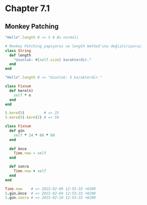 # Chapter 7.1

## Monkey Patching

```ruby
"Hello".length # => 5 # Bu normali

# Monkey Patching yapıyoruz ve length method'unu değiştiriyoruz.
class String
  def length
    "Uzunluk: #{self.size} karakterdir."
  end
end

"Hello".length # => "Uzunluk: 5 karakterdir."
```


```ruby
class Fixnum
  def kere(n)
    self * n
  end
end
```


```ruby
5.kere(5)         # => 25
5.kere(5).kere(2) # => 50
```


```ruby
class Fixnum
  def gün
    self * 24 * 60 * 60
  end
  
  def önce
    Time.now - self
  end

  def sonra
    Time.now + self
  end
end
```


```ruby
Time.now    # => 2015-02-09 12:55:33 +0200
5.gün.önce  # => 2015-02-04 12:55:33 +0200
1.gün.sonra # => 2015-02-10 12:55:33 +0200
```


